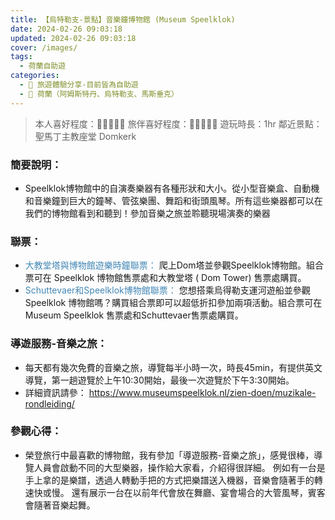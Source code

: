 ```yaml
---
title: 【烏特勒支-景點】音樂鐘博物館 (Museum Speelklok)
date: 2024-02-26 09:03:18
updated: 2024-02-26 09:03:18
cover: /images/
tags:
  - 荷蘭自助遊
categories: 
  - 🌴 旅遊體驗分享-目前皆為自助遊
  - 🥥 荷蘭（阿姆斯特丹、烏特勒支、馬斯垂克）
---
```

>本人喜好程度：🌝🌝🌝🌝🌝 旅伴喜好程度：🌝🌝🌝🌝🌛
遊玩時長：1hr
鄰近景點：聖馬丁主教座堂 Domkerk

<!-- more -->

### 簡要說明：
+ Speelklok博物館中的自演奏樂器有各種形狀和大小。從小型音樂盒、自動機和音樂鐘到巨大的鐘琴、管弦樂團、舞蹈和街頭風琴。所有這些樂器都可以在我們的博物館看到和聽到！參加音樂之旅並聆聽現場演奏的樂器

### 聯票：
+ <font color=#4287B5>大教堂塔與博物館遊樂時鐘聯票：</font> 
爬上Dom塔並參觀Speelklok博物館。組合票可在 Speelklok 博物館售票處和大教堂塔 ( Dom Tower) 售票處購買。
+ <font color=#4287B5>Schuttevaer和Speelklok博物館聯票：</font> 
您想搭乘烏得勒支運河遊船並參觀 Speelklok 博物館嗎？購買組合票即可以超低折扣參加兩項活動。組合票可在 Museum Speelklok 售票處和Schuttevaer售票處購買。

### 導遊服務-音樂之旅：
+ 每天都有幾次免費的音樂之旅，導覽每半小時一次，時長45min，有提供英文導覽，第一趟遊覽於上午10:30開始，最後一次遊覽於下午3:30開始。
+ 詳細資訊請參：
https://www.museumspeelklok.nl/zien-doen/muzikale-rondleiding/


### 參觀心得：
+ 榮登旅行中最喜歡的博物館，我有參加「導遊服務-音樂之旅」，感覺很棒，導覽人員會啟動不同的大型樂器，操作給大家看，介紹得很詳細。
例如有一台是手上拿的是樂譜，透過人轉動手把的方式把樂譜送入機器，音樂會隨著手的轉速快或慢。
還有展示一台在以前年代會放在舞廳、宴會場合的大管風琴，賓客會隨著音樂起舞。
